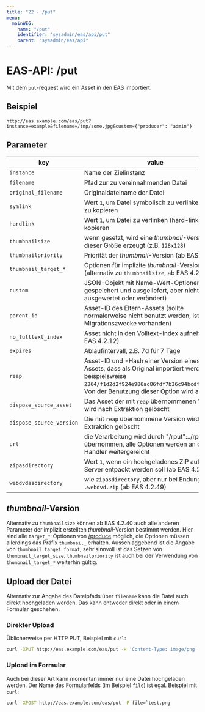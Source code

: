 ```yaml
---
title: "22 - /put"
menu:
  mainWEG:
    name: "/put"
    identifier: "sysadmin/eas/api/put"
    parent: "sysadmin/eas/api"
---
```

#  EAS-API: /put

Mit dem `put`-request wird ein Asset in den EAS importiert.

##  Beispiel

```url
http://eas.example.com/eas/put?instance=example&filename=/tmp/some.jpg&custom={"producer": "admin"}
```


##  Parameter


|key|value|
|---|---|
|`instance`          |Name der Zielinstanz|
|`filename`          |Pfad zur zu vereinnahmenden Datei|
|`original_filename` |Originaldateiname der Datei|
|`symlink`           |Wert `1`, um Datei symbolisch zu verlinken, statt zu kopieren|
|`hardlink`          |Wert `1`, um Datei zu verlinken (hard-link), statt zu kopieren|
|`thumbnailsize`     |wenn gesetzt, wird eine *thumbnail*-Version mit dieser Größe erzeugt (z.B. `128x128`)|
|`thumbnailpriority` |Priorität der *thumbnail*-Version (ab EAS 4.2.31)|
|`thumbnail_target_*`|Optionen für implizite *thumbnail*-Version (alternativ zu `thumbnailsize`, ab EAS 4.2.40)|
|`custom`            |JSON-Objekt mit Name-Wert-Optionen (wird gespeichert und ausgeliefert, aber nicht ausgewertet oder verändert)|
|`parent_id`         |Asset-ID des Eltern-Assets (sollte normalerweise nicht benutzt werden, ist aber für Migrationszwecke vorhanden)|
|`no_fulltext_index` |Asset nicht in den Volltext-Index aufnehmen (ab EAS 4.2.12)|
|`expires`           |Ablaufintervall, z.B. 7d für 7 Tage|
|`reap`              |Asset-ID und -Hash einer Version eines anderen Assets, dass als Original importiert werden soll, beispielsweise `2364/f1d2d2f924e986ac86fdf7b36c94bcdf32beec15`. Von der Benutzung dieser Option wird abgeraten.|
|`dispose_source_asset`|Das Asset der mit `reap` übernommenen Version wird nach Extraktion gelöscht|
|`dispose_source_version`|Die mit `reap` übernommene Version wird nach Extraktion gelöscht|
|`url`               |die Verarbeitung wird durch "/rput":../rput übernommen, alle Optionen werden an diesen Handler weitergereicht|
|`zipasdirectory`    |Wert `1`, wenn ein hochgeladenes ZIP auf dem Server entpackt werden soll (ab EAS 4.2.49)|
|`webdvdasdirectory` |wie `zipasdirectory`, aber nur bei Endung `.webdvd.zip` (ab EAS 4.2.49)|

##  *thumbnail*-Version

Alternativ zu `thumbnailsize` können ab EAS 4.2.40 auch alle anderen Parameter der implizit erstellten *thumbnail*-Version bestimmt werden. Hier sind alle `target_*`-Optionen von [/produce](/de/sysadmin/eas/api/produce) möglich, die Optionen müssen allerdings das Präfix `thumbnail_` erhalten. Ausschlaggebend ist die Angabe von `thumbnail_target_format`, sehr sinnvoll ist das Setzen von `thumbnail_target_size`. `thumbnailpriority` ist auch bei der Verwendung von `thumbnail_target_*` weiterhin gültig.


##  Upload der Datei

Alternativ zur Angabe des Dateipfads über `filename` kann die Datei auch direkt hochgeladen werden. Das kann entweder direkt oder in einem Formular geschehen.

### Direkter Upload

Üblicherweise per HTTP PUT, Beispiel mit `curl`:

```bash
curl -XPUT http://eas.example.com/eas/put -H 'Content-Type: image/png' -T test.png
```

### Upload im Formular

Auch bei dieser Art kann momentan immer nur eine Datei hochgeladen werden. Der Name des Formularfelds (im Beispiel `file`) ist egal. Beispiel mit `curl`:

```bash
curl -XPOST http://eas.example.com/eas/put -F file=`test.png
```
